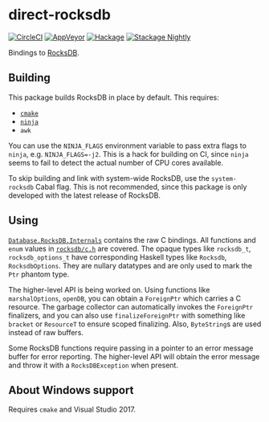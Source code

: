 # direct-rocksdb

[![CircleCI](https://circleci.com/gh/TerrorJack/direct-rocksdb/tree/master.svg?style=shield)](https://circleci.com/gh/TerrorJack/direct-rocksdb/tree/master)
[![AppVeyor](https://ci.appveyor.com/api/projects/status/github/TerrorJack/direct-rocksdb?branch=master&svg=true)](https://ci.appveyor.com/project/TerrorJack/direct-rocksdb?branch=master)
[![Hackage](https://img.shields.io/hackage/v/direct-rocksdb.svg)](https://hackage.haskell.org/package/direct-rocksdb)
[![Stackage Nightly](https://www.stackage.org/package/direct-rocksdb/badge/nightly)](https://www.stackage.org/nightly/package/direct-rocksdb)

Bindings to [RocksDB](https://github.com/facebook/rocksdb).

## Building

This package builds RocksDB in place by default. This requires:

* [`cmake`](https://cmake.org/)
* [`ninja`](http://ninja-build.org/)
* `awk`

You can use the `NINJA_FLAGS` environment variable to pass extra flags to `ninja`, e.g. `NINJA_FLAGS=-j2`. This is a hack for building on CI, since `ninja` seems to fail to detect the actual number of CPU cores available.

To skip building and link with system-wide RocksDB, use the `system-rocksdb` Cabal flag. This is not recommended, since this package is only developed with the latest release of RocksDB.

## Using

[`Database.RocksDB.Internals`](src/Database/RocksDB/Internals.hs) contains the raw C bindings. All functions and `enum` values in [`rocksdb/c.h`](rocksdb-5.8/include/rocksdb/c.h) are covered. The opaque types like `rocksdb_t`, `rocksdb_options_t` have corresponding Haskell types like `Rocksdb`, `RocksdbOptions`. They are nullary datatypes and are only used to mark the `Ptr` phantom type.

The higher-level API is being worked on. Using functions like `marshalOptions`, `openDB`, you can obtain a `ForeignPtr` which carries a C resource. The garbage collector can automatically invokes the `ForeignPtr` finalizers, and you can also use `finalizeForeignPtr` with something like `bracket` or `ResourceT` to ensure scoped finalizing. Also, `ByteString`s are used instead of raw buffers.

Some RocksDB functions require passing in a pointer to an error message buffer for error reporting. The higher-level API will obtain the error message and throw it with a `RocksDBException` when present.

## About Windows support

Requires `cmake` and Visual Studio 2017.
